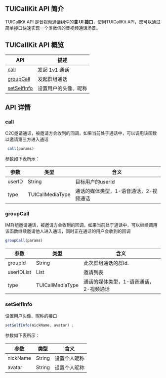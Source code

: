## TUICallKit API 简介

TUICallKit API 是音视频通话组件的**含 UI 接口**，使用TUICallKit API，您可以通过简单接口快速实现一个类微信的音视频通话场景。

<h2 id="TUICallKit">TUICallKit API 概览</h2>


| API | 描述 |
|-----|-----|
| [call](#call) | 发起 1v1 通话|
| [groupCall](#groupCall) | 发起群组通话|
| [setSelfInfo](#setSelfInfo) | 设置用户的头像、昵称|


<h2 id="TUICallEngine"> API 详情</h2>

### call
C2C邀请通话，被邀请方会收到的回调，如果当前处于通话中，可以调用该函数以邀请第三方进入通话

```javascript
 call(params)
```

参数如下表所示：

| 参数 | 类型 | 含义 |
|-----|-----|-----|
| userID | String | 目标用户的userId |
| type | TUICallMediaType | 通话的媒体类型，1-语音通话，2-视频通话|


### groupCall
IM群组邀请通话，被邀请方会收到的回调，如果当前处于通话中，可以继续调用该函数继续邀请他人进入通话，同时正在通话的用户会收到的回调

```javascript
groupCall(params) 
```

| 参数 | 类型 | 含义 |
|-----|-----|-----|
| groupId | String | 此次群组通话的群Id. |
| userIDList | List | 邀请列表 |
| type | TUICallMediaType | 通话的媒体类型，1-语音通话，2-视频通话|


### setSelfInfo
设置用户头像、昵称的接口

```javascript
setSelfInfo(nickName, avatar) ;
```

参数如下表所示：

| 参数 | 类型 | 含义 |
|-----|-----|-----|
| nickName | String | 设置个人昵称 |
| avatar | String | 设置个人昵称 |
